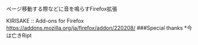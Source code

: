 ページ移動する際などに音を鳴らすFirefox拡張

KIRISAKE :: Add-ons for Firefox
<https://addons.mozilla.org/ja/firefox/addon/220208/>
###Special thanks
*今は亡きRipt